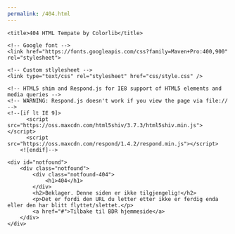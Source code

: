 ```yaml
---
permalink: /404.html
---
```


<head>
	<meta charset="utf-8">
	<meta http-equiv="X-UA-Compatible" content="IE=edge">
	<meta name="viewport" content="width=device-width, initial-scale=1">
	<!-- The above 3 meta tags *must* come first in the head; any other head content must come *after* these tags -->

	<title>404 HTML Tempate by Colorlib</title>

	<!-- Google font -->
	<link href="https://fonts.googleapis.com/css?family=Maven+Pro:400,900" rel="stylesheet">

	<!-- Custom stlylesheet -->
	<link type="text/css" rel="stylesheet" href="css/style.css" />

	<!-- HTML5 shim and Respond.js for IE8 support of HTML5 elements and media queries -->
	<!-- WARNING: Respond.js doesn't work if you view the page via file:// -->
	<!--[if lt IE 9]>
		  <script src="https://oss.maxcdn.com/html5shiv/3.7.3/html5shiv.min.js"></script>
		  <script src="https://oss.maxcdn.com/respond/1.4.2/respond.min.js"></script>
		<![endif]-->

</head>

<body>

	<div id="notfound">
		<div class="notfound">
			<div class="notfound-404">
				<h1>404</h1>
			</div>
			<h2>Beklager. Denne siden er ikke tilgjengelig!</h2>
			<p>Det er fordi den URL du letter etter ikke er ferdig enda eller den har blitt flyttet/slettet.</p>
			<a href="#">Tilbake til BDR hjemmeside</a>
		</div>
	</div>

</body><!-- This templates was made by Colorlib (https://colorlib.com) -->

